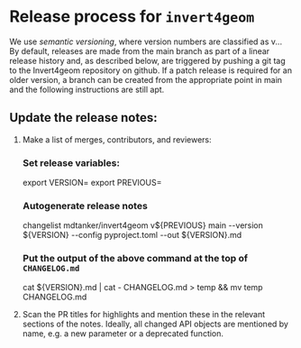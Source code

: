 # Release process for `invert4geom`

We use _semantic versioning_, where version numbers are classified as v<major>.<minor>.<patch>.
By default, releases are made from the main branch as part of a linear release history and, as described below, are triggered by pushing a git tag to the Invert4geom repository on github.
If a patch release is required for an older version, a branch can be created from the appropriate point in main and the following instructions are still apt.

## Update the release notes:

1. Make a list of merges, contributors, and reviewers:

   ### Set release variables:

   export VERSION=<about-to-be-released version number> export
   PREVIOUS=<previous version number>

   ### Autogenerate release notes

   changelist mdtanker/invert4geom v${PREVIOUS} main --version ${VERSION}
   --config pyproject.toml --out ${VERSION}.md

   ### Put the output of the above command at the top of `CHANGELOG.md`

   cat ${VERSION}.md | cat - CHANGELOG.md > temp && mv temp CHANGELOG.md

2. Scan the PR titles for highlights and mention these in the relevant sections of the notes.
Ideally, all changed API objects are mentioned by name, e.g. a new parameter or a deprecated function.
